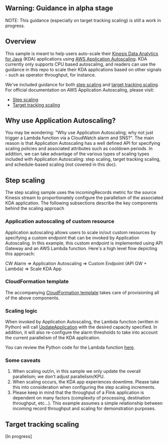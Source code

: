## Warning: Guidance in alpha stage
NOTE: This guidance (especially on target tracking scaling) is still a work in progress.

## Overview
This sample is meant to help users auto-scale their [Kinesis Data Analytics for Java](https://aws.amazon.com/kinesis/data-analytics/) (KDA) applications using [AWS Application Autoscaling](https://docs.aws.amazon.com/autoscaling/application/userguide/what-is-application-auto-scaling.html). KDA currently only supports CPU based autoscaling, and readers can use the guidance in this repo to scale their KDA applications based on other signals - such as operator throughput, for instance.

We've included guidance for both [step scaling](https://github.com/karthitect/kda-flink-autoscaling/tree/master/step-scaling) and [target tracking scaling](https://github.com/karthitect/kda-flink-autoscaling/tree/master/targettracking-scaling). For official documentation on AWS Application Autoscaling, please visit:
- [Step scaling](https://docs.aws.amazon.com/autoscaling/application/userguide/application-auto-scaling-step-scaling-policies.html)
- [Target tracking scaling](https://docs.aws.amazon.com/autoscaling/application/userguide/application-auto-scaling-target-tracking.html)

## Why use Application Autoscaling?
You may be wondering: "Why use Application Autoscaling; why not just trigger a Lambda function via a CloudWatch alarm and SNS?". The main reason is that Application Autoscaling has a well defined API for specifying scaling policies and associated attributes such as cooldown periods. In addition, we can take advantage of the various types of scaling types included with Application Autoscaling: step scaling, target tracking scaling, and schedule-based scaling (not covered in this doc).


## Step scaling
The step scaling sample uses the incomingRecords metric for the source Kinesis stream to proportionately configure the parallelism of the associated KDA application. The following subsections describe the key components behind the scaling approach

### Application autoscaling of custom resource

Application autoscaling allows users to scale in/out custom resources by specifying a custom endpoint that can be invoked by Application Autoscaling. In this example, this custom endpoint is implemented using API Gateway and an AWS Lambda function. Here's a high level flow depicting this approach:

CW Alarm => Application Autoscaling => Custom Endpoint (API GW + Lambda) => Scale KDA App

### CloudFormation template
The accompanying [CloudFormation template](https://github.com/karthitect/kda-flink-autoscaling/blob/master/step-scaling/step-scaling.yaml) takes care of provisioning all of the above components.

### Scaling logic
When invoked by Application Autoscaling, the Lambda function (written in Python) will call [UpdateApplication](https://docs.aws.amazon.com/kinesisanalytics/latest/apiv2/API_UpdateApplication.html) with the desired capacity specified. In addition, it will also re-configure the alarm thresholds to take into account the current parallelism of the KDA application.

You can review the Python code for the Lambda function [here](https://github.com/karthitect/kda-flink-autoscaling/blob/master/step-scaling/index.py).

### Some caveats

1. When scaling out/in, in this sample we only update the overall parallelism; we don't adjust parallelism/KPU.
2. When scaling occurs, the KDA app experiences downtime. Please take this into consideration when configuring the step scaling increments.
3. Please keep in mind that the throughput of a Flink application is dependent on many factors (complexity of processing, destination throughput, etc...). This example assumes a simple relationship between incoming record throughput and scaling for demonstration purposes.

## Target tracking scaling
[In progress]